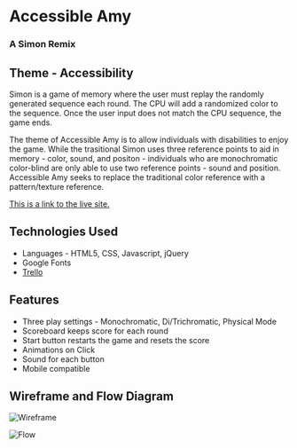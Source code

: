 # Accessible Amy
### A Simon Remix

## Theme - Accessibility
Simon is a game of memory where the user must replay the randomly generated sequence each round. The CPU will add a randomized color to the sequence. Once the user input does not match the CPU sequence, the game ends. 

The theme of Accessible Amy is to allow individuals with disabilities to enjoy the game. While the trasitional Simon uses three reference points to aid in memory - color, sound, and positon - individuals who are monochromatic color-blind are only able to use two reference points - sound and position. Accessible Amy seeks to replace the traditional color reference with a pattern/texture reference. 

[This is a link to the live site.](https://pensive-wiles-dda265.netlify.com/)

## Technologies Used
- Languages - HTML5, CSS, Javascript, jQuery
- Google Fonts
- [Trello](https://trello.com/b/kWWvGabt/project-i-simon)

## Features
- Three play settings - Monochromatic, Di/Trichromatic, Physical Mode
- Scoreboard keeps score for each round
- Start button restarts the game and resets the score
- Animations on Click
- Sound for each button
- Mobile compatible

## Wireframe and Flow Diagram
![Wireframe](https://git.generalassemb.ly/JuliaClower/Project-I-AccessibleAmy/blob/master/img/flow.jpg)

![Flow](https://git.generalassemb.ly/JuliaClower/Project-I-AccessibleAmy/blob/master/img/flow.jpg)